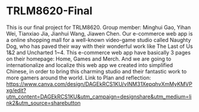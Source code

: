 # TRLM8620-Final
This is our final project for TRLM8620. Group member: Minghui Gao, Yihan Wei, Tianxiao Jia, Jianhui Wang, Jiawen Chen. Our e-commerce web app is a online shopping mall for a well-known video-game studio called Naughty Dog, who has paved their way with their wonderful work like The Last of Us 1&2 and Uncharted 1~4. This e-commerce web app have basically 3 pages on their homepage: Home, Games and Merch. And we are going to internationalize and localize this web app we created into simplified Chinese, in order to bring this charming studio and their fantastic work to more gamers around the world.
Link to Plan and reflection: https://www.canva.com/design/DAGEkRCS1KU/vINM31XepqhvXmMyKMVPxg/edit?utm_content=DAGEkRCS1KU&utm_campaign=designshare&utm_medium=link2&utm_source=sharebutton
